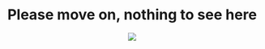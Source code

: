 <h1 align=center> Please move on, nothing to see here</h1>
<p align=center>
  <img src="https://cdn.arstechnica.net/wp-content/uploads/2016/09/Bhq7ehYCMAAsmyK.jpg" 
       style="width:auto;max-width:600px"/>
  </p>
